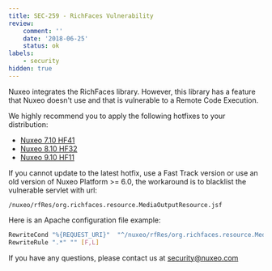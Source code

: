 ```yaml
---
title: SEC-259 - RichFaces Vulnerability
review:
    comment: ''
    date: '2018-06-25'
    status: ok
labels:
    - security
hidden: true
---
```

Nuxeo integrates the RichFaces library. However, this library has a feature that Nuxeo doesn't use and that is vulnerable to a Remote Code Execution.

We highly recommend you to apply the following hotfixes to your distribution:
- [Nuxeo 7.10 HF41](https://connect.nuxeo.com/nuxeo/site/marketplace/package/nuxeo-7.10-HF41)
- [Nuxeo 8.10 HF32](https://connect.nuxeo.com/nuxeo/site/marketplace/package/nuxeo-8.10-HF32)
- [Nuxeo 9.10 HF11](https://connect.nuxeo.com/nuxeo/site/marketplace/package/nuxeo-9.10-HF11)

If you cannot update to the latest hotfix, use a Fast Track version or use an old version of Nuxeo Platform >= 6.0, the workaround is to blacklist the vulnerable servlet with url:

`/nuxeo/rfRes/org.richfaces.resource.MediaOutputResource.jsf`

Here is an Apache configuration file example:

```bash
RewriteCond "%{REQUEST_URI}"  "^/nuxeo/rfRes/org.richfaces.resource.MediaOutputResource.jsf.*$"
RewriteRule ".*" "" [F,L]
```

If you have any questions, please contact us at [security@nuxeo.com](mailto:security@nuxeo.com)

